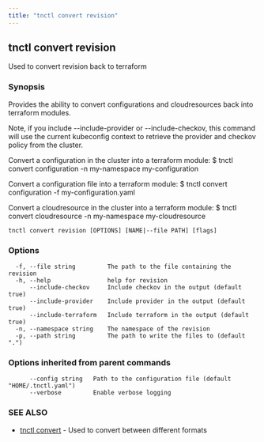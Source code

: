 ```yaml
---
title: "tnctl convert revision"
---
```

## tnctl convert revision

Used to convert revision back to terraform

### Synopsis

Provides the ability to convert configurations and cloudresources back
into terraform modules.

Note, if you include --include-provider or --include-checkov, this
command will use the current kubeconfig context to retrieve the provider
and checkov policy from the cluster.

Convert a configuration in the cluster into a terraform module:
$ tnctl convert configuration -n my-namespace my-configuration

Convert a configuration file into a terraform module:
$ tnctl convert configuration -f my-configuration.yaml

Convert a cloudresource in the cluster into a terraform module:
$ tnctl convert cloudresource -n my-namespace my-cloudresource


```
tnctl convert revision [OPTIONS] [NAME|--file PATH] [flags]
```

### Options

```
  -f, --file string         The path to the file containing the revision
  -h, --help                help for revision
      --include-checkov     Include checkov in the output (default true)
      --include-provider    Include provider in the output (default true)
      --include-terraform   Include terraform in the output (default true)
  -n, --namespace string    The namespace of the revision
  -p, --path string         The path to write the files to (default ".")
```

### Options inherited from parent commands

```
      --config string   Path to the configuration file (default "HOME/.tnctl.yaml")
      --verbose         Enable verbose logging
```

### SEE ALSO

* [tnctl convert](../tnctl_convert)	 - Used to convert between different formats

